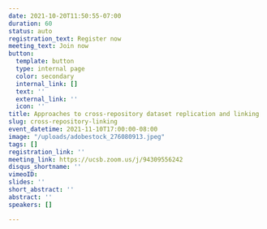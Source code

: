 ```yaml
---
date: 2021-10-20T11:50:55-07:00
duration: 60
status: auto
registration_text: Register now
meeting_text: Join now
button:
  template: button
  type: internal page
  color: secondary
  internal_link: []
  text: ''
  external_link: ''
  icon: ''
title: Approaches to cross-repository dataset replication and linking
slug: cross-repository-linking
event_datetime: 2021-11-10T17:00:00-08:00
image: "/uploads/adobestock_276080913.jpeg"
tags: []
registration_link: ''
meeting_link: https://ucsb.zoom.us/j/94309556242
disqus_shortname: ''
vimeoID: 
slides: ''
short_abstract: ''
abstract: ''
speakers: []

---
```

